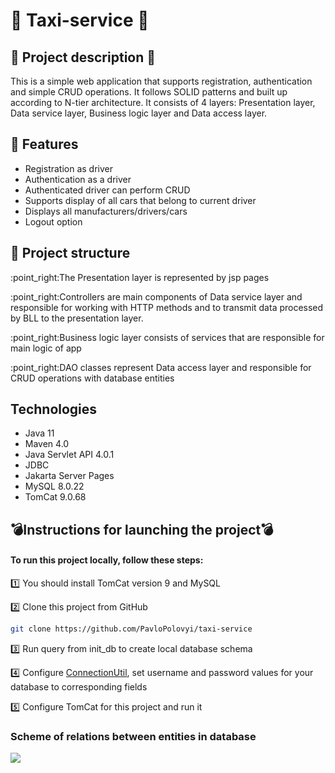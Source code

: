 # :oncoming_taxi: Taxi-service :oncoming_taxi:
<h2>📣 Project description 📣</h2>
This is a simple web application that supports registration, authentication and simple CRUD operations.
It follows SOLID patterns and built up according to N-tier architecture. It consists of 4 layers:
Presentation layer, Data service layer, Business logic layer and Data access layer.

## <h2>:bookmark_tabs: Features</h2>
* Registration as driver
* Authentication as a driver
* Authenticated driver can perform CRUD
* Supports display of all cars that belong to current driver
* Displays all manufacturers/drivers/cars
* Logout option

## <h2>:file_folder: Project structure</h2>
<p>:point_right:The Presentation layer is represented by jsp pages</p>
<p>:point_right:Controllers are main components of Data service layer and responsible for working with HTTP methods and  to transmit data processed 
by BLL to the presentation layer. </p>
<p>:point_right:Business logic layer consists of services that are responsible for main logic of app</p>
<p>:point_right:DAO classes represent Data access layer 
and responsible for CRUD operations with database entities</p>

## <h2>Technologies</h2>
* Java 11
* Maven 4.0
* Java Servlet API 4.0.1
* JDBC
* Jakarta Server Pages
* MySQL 8.0.22
* TomCat 9.0.68

## <h2>:bomb:Instructions for launching the project:bomb:</h2>
<h4>To run this project locally, follow these steps:</h4>

1️⃣ You should install TomCat version 9 and MySQL

2️⃣  Clone this project from GitHub
```bash
git clone https://github.com/PavloPolovyi/taxi-service
```
3️⃣  Run query from init_db to create local database schema

4️⃣  Configure [ConnectionUtil](src/main/java/taxi/util/ConnectionUtil.java), set username and password values for your database to corresponding fields

5️⃣  Configure TomCat for this project and run it

<h3>Scheme of relations between entities in database</h3>

<img src="img/taxi_models_diagram.jpeg">